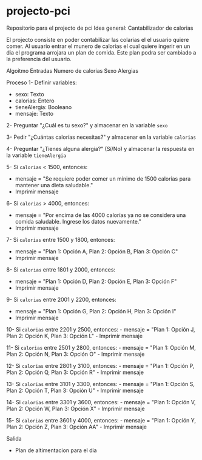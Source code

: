 # projecto-pci
Repositorio para el projecto de pci Idea general: Cantabilizador de calorias

El projecto consiste en poder contabilizar las colarias el el usuario quiere comer. Al usuario entrar el munero de calorias el cual quiere ingerir en un dia el programa arrojara un plan de comida. Este plan podra ser cambiado a la preferencia del usuario.

Algoitmo
Entradas
Numero de calorias
Sexo
Alergias

Proceso
1- Definir variables:
   - sexo: Texto
   - calorias: Entero
   - tieneAlergia: Booleano
   - mensaje: Texto

2- Preguntar "¿Cuál es tu sexo?" y almacenar en la variable `sexo`

3- Pedir "¿Cuántas calorías necesitas?" y almacenar en la variable `calorias`

4- Preguntar "¿Tienes alguna alergia?" (Sí/No) y almacenar la respuesta en la variable `tieneAlergia`

5- Si `calorias` < 1500, entonces:
   - mensaje = "Se requiere poder comer un mínimo de 1500 calorías para mantener una dieta saludable."
   - Imprimir mensaje

6- Si `calorias` > 4000, entonces:
   - mensaje = "Por encima de las 4000 calorías ya no se considera una comida saludable. Ingrese los datos nuevamente."
   - Imprimir mensaje

7- Si `calorias` entre 1500 y 1800, entonces:
   - mensaje = "Plan 1: Opción A, Plan 2: Opción B, Plan 3: Opción C"
   - Imprimir mensaje

8- Si `calorias` entre 1801 y 2000, entonces:
   - mensaje = "Plan 1: Opción D, Plan 2: Opción E, Plan 3: Opción F"
   - Imprimir mensaje

9- Si `calorias` entre 2001 y 2200, entonces:
   - mensaje = "Plan 1: Opción G, Plan 2: Opción H, Plan 3: Opción I"
   - Imprimir mensaje

10- Si `calorias` entre 2201 y 2500, entonces:
    - mensaje = "Plan 1: Opción J, Plan 2: Opción K, Plan 3: Opción L"
    - Imprimir mensaje

11- Si `calorias` entre 2501 y 2800, entonces:
    - mensaje = "Plan 1: Opción M, Plan 2: Opción N, Plan 3: Opción O"
    - Imprimir mensaje

12- Si `calorias` entre 2801 y 3100, entonces:
    - mensaje = "Plan 1: Opción P, Plan 2: Opción Q, Plan 3: Opción R"
    - Imprimir mensaje

13- Si `calorias` entre 3101 y 3300, entonces:
    - mensaje = "Plan 1: Opción S, Plan 2: Opción T, Plan 3: Opción U"
    - Imprimir mensaje

14- Si `calorias` entre 3301 y 3600, entonces:
    - mensaje = "Plan 1: Opción V, Plan 2: Opción W, Plan 3: Opción X"
    - Imprimir mensaje

15- Si `calorias` entre 3601 y 4000, entonces:
    - mensaje = "Plan 1: Opción Y, Plan 2: Opción Z, Plan 3: Opción AA"
    - Imprimir mensaje

Salida
- Plan de altimentacion para el dia
